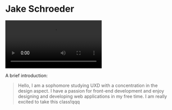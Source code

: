 # Jake Schroeder

![Cool Cat Video](https://scontent.cdninstagram.com/vp/56c9fe7f7d6758e9c737ffb7139b258a/5CA77EF5/t50.2886-16/20511077_1952139608376917_5320539421097852928_n.mp4?_nc_ht=scontent.cdninstagram.com)

A brief introduction:

> Hello, I am a sophomore studying UXD with a concentration in the design aspect. 
> I have a passion for front-end development and enjoy designing and developing web 
> applications in my free time. I am really excited to take this class!qqq